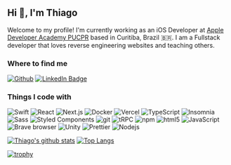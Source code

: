 <h2>Hi 👋, I'm Thiago</h2>
<p>Welcome to my profile! I'm currently working as an iOS Developer at <a href="https://developeracademy.pucpr.br/">Apple Developer Academy PUCPR</a> based in Curitiba, Brazil 🇧🇷. I am a Fullstack developer that loves reverse engineering websites and teaching others.</p>

<h3>Where to find me</h3>
<p>
  <a href="https://github.com/thihxm" target="_blank"><img alt="Github" src="https://img.shields.io/badge/thihxm-%2312100E.svg?&style=for-the-badge&logo=Github&logoColor=white" /></a>
  <a href="https://www.linkedin.com/in/thiago-hx-medeiros/?locale=en_US"><img src="https://img.shields.io/badge/thiago--hx--medeiros-0077B5?style=for-the-badge&amp;labelColor=0077B5&amp;logo=LinkedIn&amp;link=https://www.linkedin.com/in/thiago-hx-medeiros/?locale=en_US" alt="LinkedIn Badge"></a>
</p>

<h3>Things I code with</h3>

<p>
  <img alt="Swift" src="https://img.shields.io/badge/-Swift-ff5622?style=flat-square&logo=swift&logoColor=white" />
  <img alt="React" src="https://img.shields.io/badge/-React-45b8d8?style=flat-square&logo=react&logoColor=white" />
  <img alt="Next.js" src="https://img.shields.io/badge/-Next.js-black?style=flat-square&logo=next.js&logoColor=white" /> 
  <img alt="Docker" src="https://img.shields.io/badge/-Docker-46a2f1?style=flat-square&logo=docker&logoColor=white" />
  <img alt="Vercel" src="https://img.shields.io/badge/-Vercel-black?style=flat-square&logo=vercel&logoColor=white" />
  <img alt="TypeScript" src="https://img.shields.io/badge/-TypeScript-007ACC?style=flat-square&logo=typescript&logoColor=white" />
  <img alt="Insomnia" src="https://img.shields.io/badge/-Insomnia-5849BE?style=flat-square&logo=insomnia&logoColor=white" />
  <img alt="Sass" src="https://img.shields.io/badge/-Sass-CC6699?style=flat-square&logo=sass&logoColor=white" />
  <img alt="Styled Components" src="https://img.shields.io/badge/-Styled_Components-db7092?style=flat-square&logo=styled-components&logoColor=white" />
  <img alt="git" src="https://img.shields.io/badge/-Git-F05032?style=flat-square&logo=git&logoColor=white" />
  <img alt="tRPC" src="https://img.shields.io/badge/-tRPC-388ccb?style=flat-square&logo=tRPC&logoColor=white" />
  <img alt="npm" src="https://img.shields.io/badge/-NPM-CB3837?style=flat-square&logo=npm&logoColor=white" />
  <img alt="html5" src="https://img.shields.io/badge/-HTML5-E34F26?style=flat-square&logo=html5&logoColor=white" />
  <img alt="JavaScript" src="https://img.shields.io/badge/-JavaScript-f7df1e?style=flat-square&logo=javascript&logoColor=white" />
  <img alt="Brave browser" src="https://img.shields.io/badge/-Brave_Browser-FB542B?style=flat-square&logo=brave&logoColor=white" />
  <img alt="Unity" src="https://img.shields.io/badge/-unity-black?style=flat-square&logo=unity&logoColor=white" />
  <img alt="Prettier" src="https://img.shields.io/badge/-Prettier-F7B93E?style=flat-square&logo=prettier&logoColor=white" />
  <img alt="Nodejs" src="https://img.shields.io/badge/-Nodejs-43853d?style=flat-square&logo=Node.js&logoColor=white" />
</p>

[![Thiago's github stats](https://github-readme-stats.vercel.app/api?username=thihxm&show_icons=true&count_private=true)](https://github.com/thihxm)   [![Top Langs](https://github-readme-stats.vercel.app/api/top-langs/?username=thihxm&layout=compact&count_private=true)](https://github.com/thihxm)

[![trophy](https://github-profile-trophy.vercel.app/?username=thihxm&theme=onedark&column=5&margin-w=15&margin-h=15&no-bg=true&no-frame=true&rank=SECRET,SSS,SS,S,AAA,AA,A)](https://github.com/ryo-ma/github-profile-trophy)
